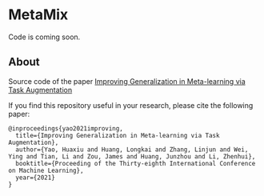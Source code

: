 # MetaMix
Code is coming soon.

## About
Source code of the paper [Improving Generalization in Meta-learning via Task Augmentation](https://https://arxiv.org/abs/2007.13040)

If you find this repository useful in your research, please cite the following paper:
```
@inproceedings{yao2021improving,
  title={Improving Generalization in Meta-learning via Task Augmentation},
  author={Yao, Huaxiu and Huang, Longkai and Zhang, Linjun and Wei, Ying and Tian, Li and Zou, James and Huang, Junzhou and Li, Zhenhui},
  booktitle={Proceeding of the Thirty-eighth International Conference on Machine Learning},
  year={2021} 
}
```